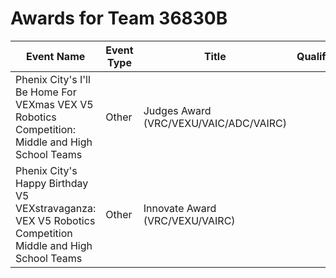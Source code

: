 # Awards for Team 36830B

| Event Name | Event Type | Title | Qualifications |
|------------|------------|-------|----------------|
| Phenix City's I'll Be Home For VEXmas VEX V5 Robotics Competition: Middle and High School Teams | Other | Judges Award (VRC/VEXU/VAIC/ADC/VAIRC) |  |
| Phenix City's Happy Birthday V5 VEXstravaganza: VEX V5 Robotics Competition Middle and High School Teams | Other | Innovate Award (VRC/VEXU/VAIRC) |  |
